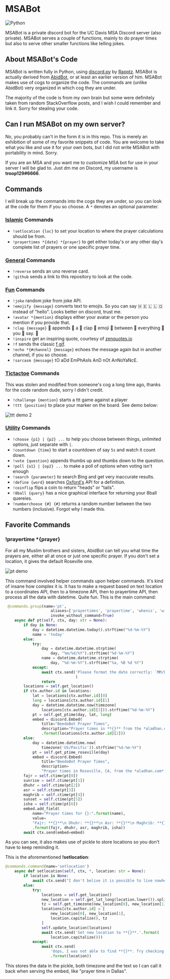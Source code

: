 # MSABot
![Python](https://img.shields.io/badge/python-3670A0?style=for-the-badge&logo=python&logoColor=ffdd54)

MSABot is a private discord bot for the UC Davis MSA Discord server (also private). MSABot serves a couple of functions, mainly to do prayer times but also to serve other smaller functions like telling jokes.

## About MSABot's Code
MSABot is written fully in Python, using [discord.py](https://github.com/Rapptz/discord.py) by [Rapptz](https://github.com/Rapptz/). MSABot is actually derived from [AbidBot](https://github.com/troop129/AbidBot), or at least an earlier version of him. MSABot makes use of cogs to organize the code. The commands are (unlike AbidBot) very organized in which cog they are under.

The majority of the code is from my own brain but some were definitely taken from random StackOverflow posts, and I wish I could remember and link it. Sorry for stealing your code.

## Can I run MSABot on my own server?
No, you probably can't in the form it is in this repo. This is merely an exhibition of some of my favorite snippets of code. You are welcome to take what you like and use it for your own bots, but I did not write MSABot with portability in mind. Sorry.

If you are an MSA and you want me to customize MSA bot for use in your server I will be glad to. Just dm me on Discord, my username is **troop129#6666**.

## Commands
I will break up the commands into the cogs they are under, so you can look at the code for them if you so choose. A `*` denotes an optional parameter.

### [Islamic](https://github.com/troop129/MSABot/blob/master/cogs/cog_islamic.py) Commands
- `!setlocation {loc}` to set your location to where the prayer calculations should be from.
- `!prayertimes *{date} *{prayer}` to get either today's or any other day's complete list of prayers or one specific prayer time.

### [General](https://github.com/troop129/MSABot/blob/master/cogs/cog_general.py) Commands
- `!reverse` sends an uno reverse card.
- `!github` sends a link to this repository to look at the code.

### [Fun](https://github.com/troop129/MSABot/blob/master/cogs/cog_fun.py) Commands
- `!joke` random joke from joke API.
- `!emojify {message}` converts text to emojis. So you can say 🇭 🇪 🇱 🇱 🇴 instead of "hello". Looks better on discord, trust me.
- `!avatar *{mention}` displays either your avatar or the person you mention if you provide that.
- `!clap {message}` 👏 appends 👏 a 👏 clap 👏 emoji 👏 between 👏 everything 👏 you 👏 say. 👏
- `!inspire` get an inspiring quote, courtesy of [zenquotes.io](https://zenquotes.io/api)
- `!f` sends the classic [f gif](https://tenor.com/view/press-f-pay-respect-coffin-burial-gif-12855021).
- `!echo *{#channel} {message}` echoes the message again but in another channel, if you so choose.
- `!sarcasm {message}` tO aDd EmPhAsIs AnD nOt AnNoYaNcE.

### [Tictactoe](https://github.com/troop129/MSABot/blob/master/cogs/cog_tictactoe.py) Commands
This was stolen and modified from someone's cog a long time ago, thanks for the code random dude, sorry I didn't credit.
- `!challenge {mention}` starts a ttt game against a player
- `!ttt {position}` to place your marker on the board. See demo below:

![ttt demo 2](https://i.imgur.com/SMBnuOn.gif)

### [Utility](https://github.com/troop129/MSABot/blob/master/cogs/cog_utility.py) Commands
- `!choose {p1} | {p2} ...` to help you choose between things, unlimited options, just separate with `|`.
- `!countdown {time}` to start a countdown of say `5s` and watch it count down.
- `!vote {question}` appends thumbs up and thumbs down to the question.
- `!poll {o1} | {op2} ...` to make a poll of options when voting isn't enough
- `!search {parameter}` to search Bing and get very inaccurate results.
- `!define {word}` searches [Oxford's](https://oxforddictionaries.com/) API for a definition.
- `!coinflip` flips a coin to return "heads" or "tails".
- `!8ball {query}` has a nice graphical interface for returning your 8ball quereies.
- `!numberchoose {#} {#}` returns a random number between the two numbers (inclusive). Forgot why I made this.

## Favorite Commands
### !prayertime *{prayer}

For all my Muslim brothers and sisters, AbidBot can tell you what time the prayers are, either all at once or just one specific prayer. If you don't set a location, it gives the default Roseville one.

![pt demo](https://i.imgur.com/faeDPNs.gif)

This command involved helper commands upon helper commands. It's kind of insane how complex it is. It has to make a request based on text location to a coordinates API, then to a timezone API, then to prayertime API, then process all the data with datetime. Quite fun. This is the main command:

```python
 @commands.group(name='pt',
                    aliases=['prayertimes', 'prayertime', 'whenis', 'wi'],
                    invoke_without_command=True)
    async def pt(self, ctx, day: str = None):
        if day is None:
            day = datetime.datetime.today().strftime("%d-%m-%Y")
            name = 'today'
        else:
            try:
                day = datetime.datetime.strptime(
                    day, "%m/%d/%Y").strftime("%d-%m-%Y")
                name = datetime.datetime.strptime(
                    day, "%d-%m-%Y").strftime("%a, %B %d %Y")
            except:
                await ctx.send('Please format the date correctly: `MM/DD/YYYY`'
                               )
                return
        locations = self.get_location()
        if ctx.author.id in locations:
            lat = locations[ctx.author.id][0]
            long = locations[ctx.author.id][1]
            day = datetime.datetime.now(timezone(
                locations[ctx.author.id][3])).strftime("%d-%m-%Y")
            pt = self.get_ptime(day, lat, long)
            embed = discord.Embed(
                title="BeedoBot Prayer Times",
                description="Prayer times in **{}** from the *aladhan.com* API."
                .format(locations[ctx.author.id][2]))
        else:
            day = datetime.datetime.now(
                timezone('US/Pacific')).strftime("%d-%m-%Y")
            pt = self.get_ptime_roseville(day)
            embed = discord.Embed(
                title="BeedoBot Prayer Times",
                description=
                "Prayer times in Roseville, CA, from the *aladhan.com* API.")
        fajr = self.ctime(pt[0])
        sunrise = self.ctime(pt[1])
        dhuhr = self.ctime(pt[2])
        asr = self.ctime(pt[3])
        maghrib = self.ctime(pt[4])
        sunset = self.ctime(pt[5])
        isha = self.ctime(pt[6])
        embed.add_field(
            name="Prayer times for {}:".format(name),
            value=
            "Fajr: **{}**\n Dhuhr: **{}**\n Asr: **{}**\n Maghrib: **{}**\n Isha: **{}**"
            .format(fajr, dhuhr, asr, maghrib, isha))
        await ctx.send(embed=embed)
```

As you can see, it also makes use of pickle to store locations so you don't have to keep reminding it.

This is the aforementioned **!setlocation**:
```python
@commands.command(name='setlocation')
    async def setlocation(self, ctx, *, location: str = None):
        if location is None:
            await ctx.send("I don't belive it is possible to live nowhere...")
        else:
            try:
                locations = self.get_location()
                new_location = self.get_lat_long(location.lower()).split(',')
                tz = self.get_timezone(new_location[0], new_location[1])
                locations[ctx.author.id] = [
                    new_location[0], new_location[1],
                    location.capitalize(), tz
                ]
                self.update_location(locations)
                await ctx.send('Set new location to **{}**.'.format(
                    location.capitalize()))
            except:
                await ctx.send(
                    'Oops, I was not able to find **{}**. Try checking your spelling.'
                    .format(location))
```
This stores the data in the pickle, both timezone and the text so I can call it back when serving the embed, like "prayer time in Dallas".
